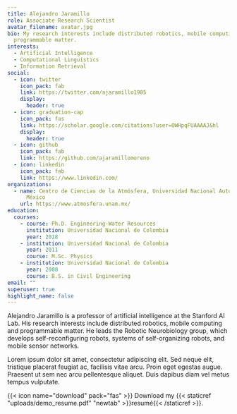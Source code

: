 ```yaml
---
title: Alejandro Jaramillo
role: ​Associate Research Scientist
avatar_filename: avatar.jpg
bio: My research interests include distributed robotics, mobile computing and
  programmable matter.
interests:
  - Artificial Intelligence
  - Computational Linguistics
  - Information Retrieval
social:
  - icon: twitter
    icon_pack: fab
    link: https://twitter.com/ajaramillo1985
    display:
      header: true
  - icon: graduation-cap
    icon_pack: fas
    link: https://scholar.google.com/citations?user=OWHpqFUAAAAJ&hl
    display:
      header: true
  - icon: github
    icon_pack: fab
    link: https://github.com/ajaramillomoreno
  - icon: linkedin
    icon_pack: fab
    link: https://www.linkedin.com/
organizations:
  - name: ​Centro de Ciencias de la Atmósfera, Universidad Nacional Autónoma de
      México
    url: https://www.atmosfera.unam.mx/
education:
  courses:
    - course: Ph.D. Engineering-Water Resources
      institution: Universidad Nacional de Colombia
      year: 2018
    - institution: Universidad Nacional de Colombia
      year: 2011
      course: M.Sc. Physics
    - institution: Universidad Nacional de Colombia
      year: 2008
      course: B.S. in Civil Engineering
email: ""
superuser: true
highlight_name: false
---
```

Alejandro Jaramillo is a professor of artificial intelligence at the Stanford AI Lab. His research interests include distributed robotics, mobile computing and programmable matter. He leads the Robotic Neurobiology group, which develops self-reconfiguring robots, systems of self-organizing robots, and mobile sensor networks.

Lorem ipsum dolor sit amet, consectetur adipiscing elit. Sed neque elit, tristique placerat feugiat ac, facilisis vitae arcu. Proin eget egestas augue. Praesent ut sem nec arcu pellentesque aliquet. Duis dapibus diam vel metus tempus vulputate.

{{< icon name="download" pack="fas" >}} Download my {{< staticref "uploads/demo_resume.pdf" "newtab" >}}resumé{{< /staticref >}}.